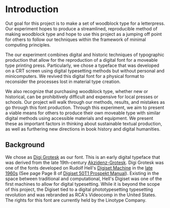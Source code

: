 # Introduction


Out goal for this project is to make a set of woodblock type for a letterpress. Our experiment hopes to produce a streamlined, reproducible method of making woodblock type and hope to use this project as a jumping off point for others to follow our techniques within the framework of minimal computing principles. 

The our experiment combines digital and historic techniques of typographic production that allow for the reproduction of a digital font for a moveable type printing press. Particularly, we chose a typeface that was developed on a CRT screen using digital typesetting methods but without personal and minicomputers. We revived this digital font for a physical format to reconsider the processes lost in material type creation.

We also recognize that purchasing woodblock type, whether new or historical, can be prohibitively difficult and expensive for local presses or schools. Our project will walk through our methods, results, and mistakes as go through this font production. Through this experiment, we aim to present a viable means for others to produce their own moveable type with similar digital methods using accessible materials and equipment. We present these as important factors in thinking about sustainable textual production, as well as furthering new directions in book history and digital humanities.

## Background

We chose as [Digi Grotesk](https://www.linotype.com/332/digi-grotesk-family.html) as our font. This is an early digital typeface that was derived from the late 19th-century [Akzidenz-Grotesk](https://en.wikipedia.org/wiki/Akzidenz-Grotesk). Digi Grotesk was one of the fonts developed on Rudolf Hell's [Digiset Machine](https://www.hell-kiel.de/en/hell-development/typesetting-technology/digiset) in the [late 1960s](media/digigrotesk.png) (See page Page 8 of [Digiset 50T1 Prospekt Manual](media/Digiset_50_T1_Prospekt_1969_03.pdf)). Existing in the space between traditional and computational, Hell's Digiset was one of the first machines to allow for digital typesetting. While it is beyond the scope of this project, the Digiset tied to a digital phototypesetting typesetting revolution and was rebranded as RCA's Videocomp in the United States.  The rights for this font are currently held by the Linotype Company. 

